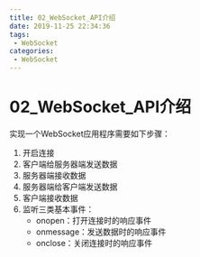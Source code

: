 ```yaml
---
title: 02_WebSocket_API介绍
date: 2019-11-25 22:34:36
tags: 
 - WebSocket
categories:
 - WebSocket
---
```


# 02_WebSocket_API介绍

实现一个WebSocket应用程序需要如下步骤：

1. 开启连接
2. 客户端给服务器端发送数据
3. 服务器端接收数据
4. 服务器端给客户端发送数据
5. 客户端接收数据
6. 监听三类基本事件：
   - onopen：打开连接时的响应事件
   - onmessage：发送数据时的响应事件
   - onclose：关闭连接时的响应事件

